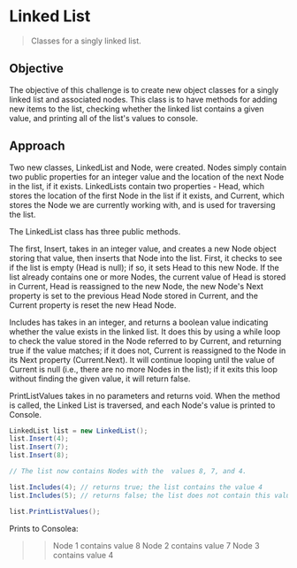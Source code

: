 # Linked List
> Classes for a singly linked list.

## Objective
The objective of this challenge is to create new object classes for a singly linked list and associated nodes.
This class is to have methods for adding new items to the list, checking whether the linked list contains a given value,
and printing all of the list's values to console. 

## Approach
Two new classes, LinkedList and Node, were created. Nodes simply contain two public properties for an integer value and
the location of the next Node in the list, if it exists. LinkedLists contain two properties - Head, which stores the location of
the first Node in the list if it exists, and Current, which stores the Node we are currently working with, and is used for 
traversing the list. 

The LinkedList class has three public methods. 

The first, Insert, takes in an integer value, and creates a new Node object storing that value, then inserts
that Node into the list. First, it checks to see if the list is empty (Head is null); if so, it sets Head to this new Node. If the list
already contains one or more Nodes, the current value of Head is stored in Current, Head is reassigned to the new Node, the new Node's 
Next property is set to the previous Head Node stored in Current, and the Current property is reset the new Head Node. 

Includes has takes in an integer, and returns a boolean value indicating whether the value exists in the linked list.
It does this by using a while loop to check the value stored in the Node referred to by Current, and returning true if the value matches;
if it does not, Current is reassigned to the Node in its Next property (Current.Next). It will continue looping until the value of Current is 
null (i.e., there are no more Nodes in the list); if it exits this loop without finding the given value, it will return false.

PrintListValues takes in no parameters and returns void. When the method is called, the Linked List is traversed, and each Node's value is
printed to Console.



```C#
LinkedList list = new LinkedList();
list.Insert(4);
list.Insert(7);
list.Insert(8);

// The list now contains Nodes with the  values 8, 7, and 4. 

list.Includes(4); // returns true; the list contains the value 4
list.Includes(5); // returns false; the list does not contain this value

list.PrintListValues();
```
Prints to Consolea:
> >Node 1 contains value 8
> >Node 2 contains value 7
> >Node 3 contains value 4

